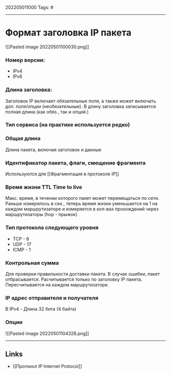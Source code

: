 202205011000
Tags: #

---

# Формат заголовка IP пакета
![[Pasted image 20220501100030.png]]

### Номер версии:
- IPv4
- IPv6

### Длина заголовка: 
Заголовок IP включает обязательные поля, а также может включать доп. поля/*опции* (необязательные). В длину заголовка записывается полная длина (как обяз., так и опций.)
	
### Тип сервиса (на практике используется редко)

### Общая длина
Длина пакета, включая заголовок и данные

### Идентификатор пакета, флаги, смещение фрагмента
Используются для [[Фрагментация в протоколе IP]]

### Время жизни TTL Time to live
Макс. время, в течении которого пакет может перемещаться по сети. Раньше измерялось в сек., теперь время жизни уменьшается на 1 на каждом маршрутизаторе и измеряется в кол-вах прохождений через маршрутизаторы (hop - прыжок)

### Тип протокола следующего уровня
- TCP - 6
- UDP - 17
- ICMP - 1

### Контрольная сумма
Для проверки правильности доставки пакета. В случае ошибки, пакет отбрасывается. Расчитывается только по заголовку IP пакета. Пересчитывается на каждом маршрутизаторе. 

### IP адрес отправителя и получателя
В IPv4 - Длина 32 бита (4 байта)

### Опции
![[Pasted image 20220501104328.png]]

---
## Links
- [[Протокол IP Internet Protocol]]